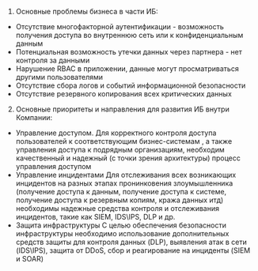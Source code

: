 
1. Основные проблемы бизнеса в части ИБ:

- Отсутствие многофакторной аутентификации - возможность получения доступа во внутреннюю сеть или к конфиденциальным данным
- Потенциальная возможность утечки данных через партнера - нет контроля за данными 
- Нарушение RBAC в приложении, данные могут просматриваться другими пользователями 
- Отсутствие сбора логов и событий информационной безопасности
- Отсутствие резервного копирования всех критических данных 

2. Основные приоритеты и направления для развития ИБ внутри Компании:

- Управление доступом. 
Для корректного контроля доступа пользователей к соответствующим бизнес-системам , а также управления доступа к подрядным организациям, необходим качественный и надежный (с точки зрения архитектуры) процесс управления доступом
- Управление инцидентами 
Для отслеживания всех возникающих инцидентов на разных этапах пронинковения злоумышленника (получение доступа к данным, получение доступа к системе, получение доступа к резервным копиям, кража данных итд) необходимы надежные средства контроля и отслеживания инцидентов, такие как SIEM, IDS\IPS, DLP и др.
- Защита инфраструктуры
С целью обеспечения безопасности инфраструктуры необходимо использование дополнительных средств защиты для контроля данных (DLP), выявления атак в сети (IDS\IPS), защита от DDoS, сбор и реагирование на инциденты (SIEM и SOAR)



